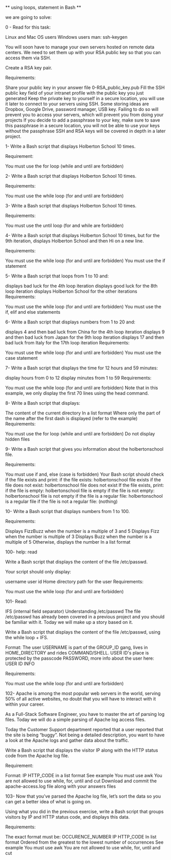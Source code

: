 ** using loops, statement in Bash **

we are going to solve:

0 - Read for this task:

Linux and Mac OS users Windows users man: ssh-keygen

You will soon have to manage your own servers hosted on remote data centers. We need to set them up with your RSA public key so that you can access them via SSH.

Create a RSA key pair.

Requirements:

Share your public key in your answer file 0-RSA_public_key.pub Fill the SSH public key field of your intranet profile with the public key you just generated Keep the private key to yourself in a secure location, you will use it later to connect to your servers using SSH. Some storing ideas are Dropbox, Google Drive, password manager, USB key. Failing to do so will prevent you to access your servers, which will prevent you from doing your projects If you decide to add a passphrase to your key, make sure to save this passphrase in a secure location, you will not be able to use your keys without the passphrase SSH and RSA keys will be covered in depth in a later project.

1- Write a Bash script that displays Holberton School 10 times.

Requirement:

You must use the for loop (while and until are forbidden)

2- Write a Bash script that displays Holberton School 10 times.

Requirements:

You must use the while loop (for and until are forbidden)

3- Write a Bash script that displays Holberton School 10 times.

Requirements:

You must use the until loop (for and while are forbidden)

4- Write a Bash script that displays Holberton School 10 times, but for the 9th iteration, displays Holberton School and then Hi on a new line.

Requirements:

You must use the while loop (for and until are forbidden) You must use the if statement

5- Write a Bash script that loops from 1 to 10 and:

displays bad luck for the 4th loop iteration displays good luck for the 8th loop iteration displays Holberton School for the other iterations Requirements:

You must use the while loop (for and until are forbidden) You must use the if, elif and else statements

6- Write a Bash script that displays numbers from 1 to 20 and:

displays 4 and then bad luck from China for the 4th loop iteration displays 9 and then bad luck from Japan for the 9th loop iteration displays 17 and then bad luck from Italy for the 17th loop iteration Requirements:

You must use the while loop (for and until are forbidden) You must use the case statement

7- Write a Bash script that displays the time for 12 hours and 59 minutes:

display hours from 0 to 12 display minutes from 1 to 59 Requirements:

You must use the while loop (for and until are forbidden) Note that in this example, we only display the first 70 lines using the head command.

8- Write a Bash script that displays:

The content of the current directory In a list format Where only the part of the name after the first dash is displayed (refer to the example) Requirements:

You must use the for loop (while and until are forbidden) Do not display hidden files

9- Write a Bash script that gives you information about the holbertonschool file.

Requirements:

You must use if and, else (case is forbidden) Your Bash script should check if the file exists and print: if the file exists: holbertonschool file exists if the file does not exist: holbertonschool file does not exist If the file exists, print: if the file is empty: holbertonschool file is empty if the file is not empty: holbertonschool file is not empty if the file is a regular file: holbertonschool is a regular file if the file is not a regular file: (nothing)

10- Write a Bash script that displays numbers from 1 to 100.

Requirements:

Displays FizzBuzz when the number is a multiple of 3 and 5 Displays Fizz when the number is multiple of 3 Displays Buzz when the number is a multiple of 5 Otherwise, displays the number In a list format

100- help: read

Write a Bash script that displays the content of the file /etc/passwd.

Your script should only display:

username user id Home directory path for the user Requirements:

You must use the while loop (for and until are forbidden)

101- Read:

IFS (internal field separator) Understanding /etc/passwd The file /etc/passwd has already been covered in a previous project and you should be familiar with it. Today we will make up a story based on it.

Write a Bash script that displays the content of the file /etc/passwd, using the while loop + IFS.

Format: The user USERNAME is part of the GROUP_ID gang, lives in HOME_DIRECTORY and rides COMMAND/SHELL. USER ID's place is protected by the passcode PASSWORD, more info about the user here: USER ID INFO

Requirements:

You must use the while loop (for and until are forbidden)

102- Apache is among the most popular web servers in the world, serving 50% of all active websites, no doubt that you will have to interact with it within your career.

As a Full-Stack Software Engineer, you have to master the art of parsing log files. Today we will do a simple parsing of Apache log access files.

Today the Customer Support department reported that a user reported that the site is being “buggy”. Not being a detailed description, you want to have a look at the Apache logs and gather data about the traffic.

Write a Bash script that displays the visitor IP along with the HTTP status code from the Apache log file.

Requirement:

Format: IP HTTP_CODE in a list format See example You must use awk You are not allowed to use while, for, until and cut Download and commit the apache-access.log file along with your answers files

103- Now that you’ve parsed the Apache log file, let’s sort the data so you can get a better idea of what is going on.

Using what you did in the previous exercise, write a Bash script that groups visitors by IP and HTTP status code, and displays this data.

Requirements:

The exact format must be: OCCURENCE_NUMBER IP HTTP_CODE In list format Ordered from the greatest to the lowest number of occurrences See example You must use awk You are not allowed to use while, for, until and cut
